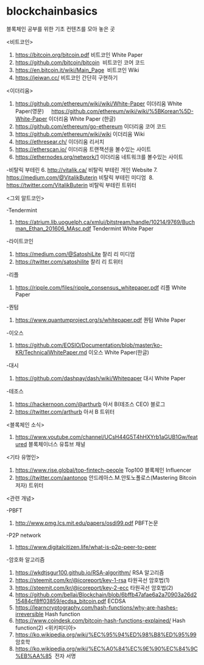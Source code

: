  # blockchainbasics
블록체인 공부를 위한 기초 컨텐츠를 모아 놓은 곳

<비트코인>

1. https://bitcoin.org/bitcoin.pdf 비트코인 White Paper 
2. https://github.com/bitcoin/bitcoin  비트코인 코어 코드
3. https://en.bitcoin.it/wiki/Main_Page  비트코인 Wiki
4. https://jeiwan.cc/ 비트코인 간단히 구현하기

<이더리움>

1. https://github.com/ethereum/wiki/wiki/White-Paper 이더리움 White Paper(영문)  
   https://github.com/ethereum/wiki/wiki/%5BKorean%5D-White-Paper 이더리움 White Paper (한글)
2. https://github.com/ethereum/go-ethereum 이더리움 코어 코드
3. https://github.com/ethereum/wiki/wiki 이더리움 Wiki
4. https://ethresear.ch/ 이더리움 리서치
5. https://etherscan.io/ 이더리움 트랜잭션을 볼수있는 사이트
6. https://ethernodes.org/network/1 이더리움 네트워크를 볼수있는 사이트

-비탈릭 부테린
6. http://vitalik.ca/  비탈릭 부테린 개인 Website 
7. https://medium.com/@VitalikButerin 비탈릭 부테린 미디엄  
8. https://twitter.com/VitalikButerin 비탈릭 부테린 트위터



<그외 알트코인>

-Tendermint
 1. https://atrium.lib.uoguelph.ca/xmlui/bitstream/handle/10214/9769/Buchman_Ethan_201606_MAsc.pdf Tendermint White Paper

-라이트코인
 1. https://medium.com/@SatoshiLite  찰리 리 미디엄
 2. https://twitter.com/satoshilite  찰리 리 트위터
 
-리플 
 1. https://ripple.com/files/ripple_consensus_whitepaper.pdf 리플 White Paper
 
-퀀텀
 1. https://www.quantumproject.org/s/whitepaper.pdf 퀀텀 White Paper
 
-이오스
 1. https://github.com/EOSIO/Documentation/blob/master/ko-KR/TechnicalWhitePaper.md 이오스 White Paper(한글)

-대시
 1. https://github.com/dashpay/dash/wiki/Whitepaper 대시 White Paper
 
-테조스
 1. https://hackernoon.com/@arthurb 아서 B(테조스 CEO) 블로그
 2. https://twitter.com/arthurb 아서 B 트위터
 
  
<블록체인 소식>
 1. https://www.youtube.com/channel/UCsH44G5T4hHXYrb1aGUB1Gw/featured 블록체이너스 유튜브 채널

<기타 유명인>
 1. https://www.rise.global/top-fintech-people Top100 블록체인 Influencer
 2. https://twitter.com/aantonop 안드레아스.M.안토노폴로스(Mastering Bitcoin 저자) 트위터

<관련 개념>

-PBFT
 1. http://www.pmg.lcs.mit.edu/papers/osdi99.pdf PBFT논문
 

-P2P network
 1. https://www.digitalcitizen.life/what-is-p2p-peer-to-peer

-암호화 알고리즘
 1. https://wkdtjsgur100.github.io/RSA-algorithm/ RSA 알고리즘
 2. https://steemit.com/kr/@icoreport/key-1-rsa 타원곡선 암호법(1)
 3. https://steemit.com/kr/@icoreport/key-2-ecc 타원곡선 암호법(2)
 4. https://github.com/bellaj/Blockchain/blob/6bffb47afae6a2a70903a26d215484cf8ff03859/ecdsa_bitcoin.pdf ECDSA
 5. https://learncryptography.com/hash-functions/why-are-hashes-irreversible Hash function
 6. https://www.coindesk.com/bitcoin-hash-functions-explained/ Hash function(2)
<위키피디아>
 1. https://ko.wikipedia.org/wiki/%EC%95%94%ED%98%B8%ED%95%99 암호학
 2. https://ko.wikipedia.org/wiki/%EC%A0%84%EC%9E%90%EC%84%9C%EB%AA%85  전자 서명


